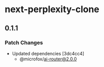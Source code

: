 # next-perplexity-clone

## 0.1.1

### Patch Changes

- Updated dependencies [3dc4cc4]
  - @microfox/ai-router@2.0.0
